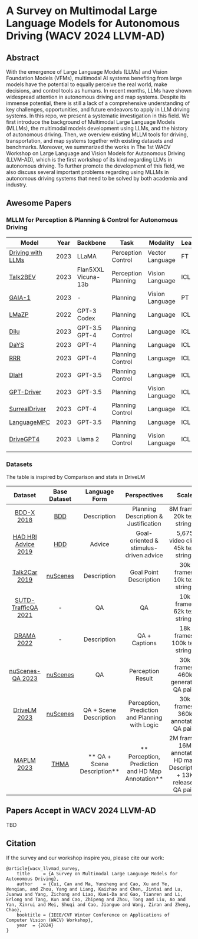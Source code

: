 # A Survey on Multimodal Large Language Models for Autonomous Driving (WACV 2024 LLVM-AD)

## Abstract
With the emergence of Large Language Models (LLMs) and Vision Foundation Models (VFMs), multimodal AI systems benefiting from large models have the potential to equally perceive the real world, make decisions, and control tools as humans. In recent months, LLMs have shown widespread attention in autonomous driving and map systems. Despite its immense potential, there is still a lack of a comprehensive understanding of key challenges, opportunities, and future endeavors to apply in LLM driving systems. In this repo, we present a systematic investigation in this field. We first introduce the background of Multimodal Large Language Models (MLLMs), the multimodal models development using LLMs, and the history of autonomous driving. Then, we overview existing MLLM tools for driving, transportation, and map systems together with existing datasets and benchmarks. Moreover, we summarized the works in The 1st WACV Workshop on Large Language and Vision Models for Autonomous Driving (LLVM-AD), which is the first workshop of its kind regarding LLMs in autonomous driving. To further promote the development of this field, we also discuss several important problems regarding using MLLMs in autonomous driving systems that need to be solved by both academia and industry.      


## Awesome Papers

### MLLM for Perception & Planning & Control for Autonomous Driving

| Model                           | Year | Backbone               | Task              | Modality          | Learning | Input           | Output               |
|---------------------------------|------|------------------------|-------------------|-------------------|----------|-----------------|----------------------|
| [Driving with LLMs](https://arxiv.org/abs/2310.01957)           | 2023 | LLaMA                  | Perception Control| Vector Language   | FT       | Vector Query    | Response \ Actions   |
| [Talk2BEV](https://arxiv.org/abs/2310.02251)                    | 2023 | Flan5XXL Vicuna-13b    | Perception Planning| Vision Language   | ICL      | Image Query     | Response             |
| [GAIA-1](https://arxiv.org/abs/2309.17080)                     | 2023 | -                      | Planning          | Vision Language   | PT       | Video Prompt    | Video                |
| [LMaZP](https://arxiv.org/abs/2201.07207)                       | 2022 | GPT-3 Codex            | Planning          | Language          | ICL      | Text            | Plan                 |
| [Dilu](https://arxiv.org/abs/2309.16292)                        | 2023 | GPT-3.5 GPT-4          | Planning Control  | Language          | ICL      | Text            | Action               |
| [DaYS](https://arxiv.org/abs/2309.10228)                        | 2023 | GPT-4                  | Planning          | Language          | ICL      | Text            | Code                 |
| [RRR](https://arxiv.org/abs/2310.08034)                         | 2023 | GPT-4                  | Planning Control  | Language          | ICL      | Text            | Action               |
| [DlaH](https://arxiv.org/abs/2307.07162)                        | 2023 | GPT-3.5                | Planning Control  | Language          | ICL      | Text            | Action               |
| [GPT-Driver](https://arxiv.org/abs/2310.01415)                  | 2023 | GPT-3.5                | Planning          | Vision Language   | ICL      | Text            | Trajectory           |
| [SurrealDriver](https://arxiv.org/abs/2309.13193)             | 2023 | GPT-4                  | Planning Control  | Language          | ICL      | Text            | Text \ Actions       |
| [LanguageMPC](https://arxiv.org/abs/2310.03026)                | 2023 | GPT-3.5                | Planning          | Language          | ICL      | Text            | Action               |
| [DriveGPT4](https://arxiv.org/abs/2310.01412)                  | 2023 | Llama 2                | Planning Control  | Vision Language   | ICL      | Image Text Action| Text \ Actions       |


### Datasets   
The table is inspired by Comparison and stats in DriveLM    

| Dataset  |    Base Dataset    |    Language Form    |   Perspectives  |   Scale      |  Release?  |
|:---------:|:-------------:|:-------------:|:------:|:--------------------------------------------:|:----------:|
| [BDD-X 2018](https://github.com/JinkyuKimUCB/explainable-deep-driving)  |  [BDD](https://bdd-data.berkeley.edu/)  | Description | Planning Description & Justification    | 8M frames, 20k text strings   |**:heavy_check_mark:**|
| [HAD HRI Advice 2019](https://usa.honda-ri.com/had)  |  [HDD](https://usa.honda-ri.com/hdd)  | Advice | Goal-oriented & stimulus-driven advice | 5,675 video clips, 45k text strings   |**:heavy_check_mark:**|
| [Talk2Car 2019](https://github.com/talk2car/Talk2Car)   |      [nuScenes](https://www.nuscenes.org/)    | Description |  Goal Point Description | 30k frames, 10k text strings | **:heavy_check_mark:**|
| [SUTD-TrafficQA 2021](https://github.com/sutdcv/SUTD-TrafficQA)   |      -    | QA |  QA | 10k frames 62k text strings | **:heavy_check_mark:**|
| [DRAMA 2022](https://usa.honda-ri.com/drama)   |  - | Description |  QA + Captions | 18k frames, 100k text strings | **:heavy_check_mark:**|
| [nuScenes-QA 2023](https://arxiv.org/abs/2305.14836)   |   [nuScenes](https://www.nuscenes.org/)  | QA |  Perception Result     | 30k frames, 460k generated QA pairs| **:heavy_check_mark:** |
| [DriveLM 2023](https://github.com/OpenDriveLab/DriveLM) | [nuScenes](https://www.nuscenes.org/) | QA + Scene Description | Perception, Prediction and Planning with Logic | 30k frames, 360k annotated QA pairs |**:heavy_check_mark:** |
| [MAPLM 2023](https://github.com/LLVM-AD/MAPLM) | [THMA](https://dl.acm.org/doi/10.1609/aaai.v37i13.26848) | ** QA + Scene Description** | ** Perception, Prediction and HD Map Annotation** | 2M frames, 16M annotated HD map Description + 13K released QA pairs | **:heavy_check_mark:** |


## Papers Accept in WACV 2024 LLVM-AD    

TBD

## Citation    

If the survey and our workshop inspire you, please cite our work:    

```
@article{wacv_llvmad_survey,
    title     = {A Survey on Multimodal Large Language Models for Autonomous Driving},
    author    = {Cui, Can and Ma, Yunsheng and Cao, Xu and Ye, Wenqian, and Zhou, Yang and Liang, Kaizhao and Chen, Jintai and Lu, Juanwu and Yang, Zichong and Liao, Kuei-Da and Gao, Tianren and Li, Erlong and Tang, Kun and Cao, Zhipeng and Zhou, Tong and Liu, Ao and Yan, Xinrui and Mei, Shuqi and Cao, Jianguo and Wang, Ziran and Zheng, Chao},
    booktitle = {IEEE/CVF Winter Conference on Applications of Computer Vision (WACV) Workshop},
    year  = {2024}
}
```


